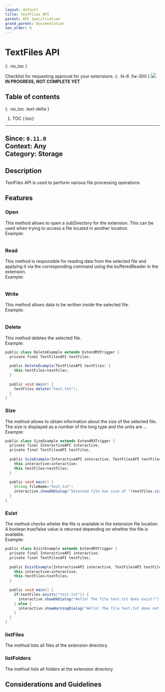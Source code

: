 ```yaml
---
layout: default
title: TextFiles API
parent: API Specification
grand_parent: Documentation
nav_order: 9
---
```


# TextFiles API
{: .no_toc }

Checklist for requesting approval for your extensions.
{: .fs-6 .fw-300 }
![](/assets/images/warning-24px.svg) **️IN PROGRESS, NOT COMPLETE YET**

## Table of contents
{: .no_toc .text-delta }

1. TOC
{:toc}

---

**Since**: `0.11.0`  
**Context**: Any  
**Category**: Storage  
---
## Description
TextFiles API is used to perform various file processing operations.

## Features
### Open
This method allows to open a subDirectory for the extension. This can be used when trying to access a file located in another location.
<br>
Example:

```groovy
```

### Read
This method is responsible for reading data from the selected file and applying it via the corresponding command using the bufferedReader in the extension.
<br>
Example:

```groovy
```

### Write
This method allows data to be written inside the selected file.
<br>
Example:

```groovy
```

### Delete
This method deletes the selected file.
<br>
Example:

```groovy
public class DeleteExample extends ExtendM3Trigger {
  private final TextFilesAPI textFiles;
  
  public DeleteExample(TextFilesAPI textFiles) {
    this.textFiles=textFiles;
  }
  
  public void main() {
    textFiles.delete("test.txt");
  }
}
```

### Size
The method allows to obtain information about the size of the selected file. The size is displayed as a number of the long type and the units are ...
<br>
Example:

```groovy
public class SizeExample extends ExtendM3Trigger {
  private final InteractiveAPI interactive;
  private final TextFilesAPI textFiles;
  
  public SizeExample(InteractiveAPI interactive, TextFilesAPI textFiles) {
    this.interactive=interactive;
    this.textFiles=textFiles;
  }
  
  public void main() {
    String fileName="test.txt";
    interactive.showOkDialog("Selected file has size of "+textFiles.size(fileName).toString()+"units...");
  }
}
```
### Exist
The method checks wheter the file is available in the extension file location. A boolean true/false value is returned depending on whether the file is available.
<br>
Example:

```groovy
public class ExistExample extends ExtendM3Trigger {
  private final InteractiveAPI interactive;
  private final TextFilesAPI textFiles;
  
  public ExistExample(InteractiveAPI interactive, TextFilesAPI textFiles) {
    this.interactive=interactive;
    this.textFiles=textFiles;
  }
  
  public void main() {
    if(textFiles.exists("test.txt")) {
      interactive.showOkDialog("Hello! The file test.txt does exist!");
    } else {
      interactive.showWarningDialog("Hello! The file test.txt does not exist!");
    }
  }
}
```

### listFiles
The method lists all files at the extension directory.


### listFolders
The method lists all folders at the extension directory.


## Considerations and Guidelines

